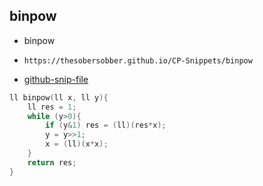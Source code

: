 
## binpow

- binpow
- ```
  https://thesobersobber.github.io/CP-Snippets/binpow
  ```
- [github-snip-file](https://github.com/theSoberSobber/CP-Snippets/blob/main/snippets.json#L132)

```cpp
ll binpow(ll x, ll y){
    ll res = 1;
    while (y>0){
        if (y&1) res = (ll)(res*x);
        y = y>>1;
        x = (ll)(x*x);
    }
    return res;
}
```
